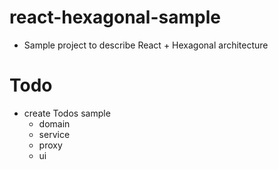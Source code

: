 # react-hexagonal-sample
- Sample project to describe React + Hexagonal architecture

# Todo
- create Todos sample
  - domain
  - service
  - proxy
  - ui
